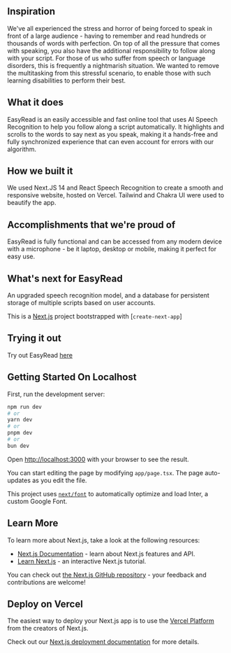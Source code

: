 ## Inspiration
We've all experienced the stress and horror of being forced to speak in front of a large audience - having to remember and read hundreds or thousands of words with perfection. On top of all the pressure that comes with speaking, you also have the additional responsibility to follow along with your script. For those of us who suffer from speech or language disorders, this is frequently a nightmarish situation. We wanted to remove the multitasking from this stressful scenario, to enable those with such learning disabilities to perform their best. 

## What it does
EasyRead is an easily accessible and fast online tool that uses AI Speech Recognition to help you follow along a script automatically. It highlights and scrolls to the words to say next as you speak, making it a hands-free and fully synchronized experience that can even account for errors with our algorithm.

## How we built it
We used Next.JS 14 and React Speech Recognition to create a smooth and responsive website, hosted on Vercel.  Tailwind and Chakra UI were used to beautify the app.

## Accomplishments that we're proud of
EasyRead is fully functional and can be accessed from any modern device with a microphone - be it laptop, desktop or mobile, making it perfect for easy use. 

## What's next for EasyRead
An upgraded speech recognition model, and a database for persistent storage of multiple scripts based on user accounts. 

This is a [Next.js](https://nextjs.org/) project bootstrapped with [`create-next-app`]

## Trying it out
Try out EasyRead [here](https://easyreading.vercel.app/)

## Getting Started On Localhost

First, run the development server:

```bash
npm run dev
# or
yarn dev
# or
pnpm dev
# or
bun dev
```

Open [http://localhost:3000](http://localhost:3000) with your browser to see the result.

You can start editing the page by modifying `app/page.tsx`. The page auto-updates as you edit the file.

This project uses [`next/font`](https://nextjs.org/docs/basic-features/font-optimization) to automatically optimize and load Inter, a custom Google Font.

## Learn More

To learn more about Next.js, take a look at the following resources:

- [Next.js Documentation](https://nextjs.org/docs) - learn about Next.js features and API.
- [Learn Next.js](https://nextjs.org/learn) - an interactive Next.js tutorial.

You can check out [the Next.js GitHub repository](https://github.com/vercel/next.js/) - your feedback and contributions are welcome!

## Deploy on Vercel

The easiest way to deploy your Next.js app is to use the [Vercel Platform](https://vercel.com/new?utm_medium=default-template&filter=next.js&utm_source=create-next-app&utm_campaign=create-next-app-readme) from the creators of Next.js.

Check out our [Next.js deployment documentation](https://nextjs.org/docs/deployment) for more details.
